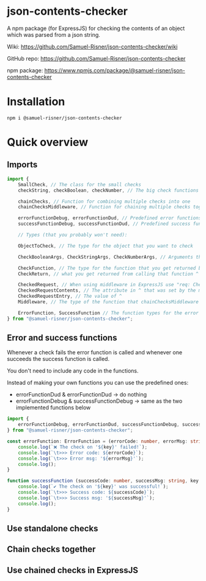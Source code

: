# json-contents-checker

A npm package (for ExpressJS) for checking the contents of an object which was parsed from a json string.

Wiki: https://github.com/Samuel-Risner/json-contents-checker/wiki

GitHub repo: https://github.com/Samuel-Risner/json-contents-checker

npm package: https://www.npmjs.com/package/@samuel-risner/json-contents-checker

# Installation

```shell
npm i @samuel-risner/json-contents-checker
```

# Quick overview

## Imports

```TypeScript
import {
    SmallCheck, // The class for the small checks
    checkString, checkBoolean, checkNumber, // The big check functions

    chainChecks, // Function for combining multiple checks into one
    chainChecksMiddleware, // Function for chaining multiple checks together and using them as ExpressJS middleware

    errorFunctionDebug, errorFunctionDud, // Predefined error functions
    successFunctionDebug, successFunctionDud, // Predefined success functions

    // Types (that you probably won't need):

    ObjectToCheck, // The type for the object that you want to check

    CheckBooleanArgs, CheckStringArgs, CheckNumberArgs, // Arguments that the big check functions take

    CheckFunction, // The type for the function that you get returned by calling one of: SmallCheck.combine, checkString, checkBoolean, checkNumber
    CheckReturn, // what you get returned from calling that function ^

    CheckedRequest, // When using middleware in ExpressJS use "req: CheckedRequest" instead of "req: Request"
    CheckedRequestContents, // The attribute in ^ that was set by the middleware
    CheckedRequestEntry, // The value of ^
    Middleware, // The type of the function that chainChecksMiddleware returns

    ErrorFunction, SuccessFunction // The function types for the error and success functions
} from "@samuel-risner/json-contents-checker";
```

## Error and success functions

Whenever a check fails the error function is called and whenever one succeeds the success function is called.

You don't need to include any code in the functions.

Instead of making your own functions you can use the predefined ones:

 - errorFunctionDud & errorFunctionDud -> do nothing
 - errorFunctionDebug & successFunctionDebug -> same as the two implemented functions below

```TypeScript
import {
    errorFunctionDebug, errorFunctionDud, successFunctionDebug, successFunctionDud,
} from "@samuel-risner/json-contents-checker";
```

```TypeScript
const errorFunction: ErrorFunction = (errorCode: number, errorMsg: string, key: string): void => {
    console.log(`❌ The check on '${key}' failed!`);
    console.log(`\t>>> Error code: ${errorCode}`);
    console.log(`\t>>> Error msg: '${errorMsg}'`);
    console.log();
}

function successFunction (successCode: number, successMsg: string, key: string): void {
    console.log(`✔ The check on '${key}' was successful!`);
    console.log(`\t>>> Success code: ${successCode}`);
    console.log(`\t>>> Success msg: '${successMsg}'`);
    console.log();
}
```

## Use standalone checks

## Chain checks together

## Use chained checks in ExpressJS
